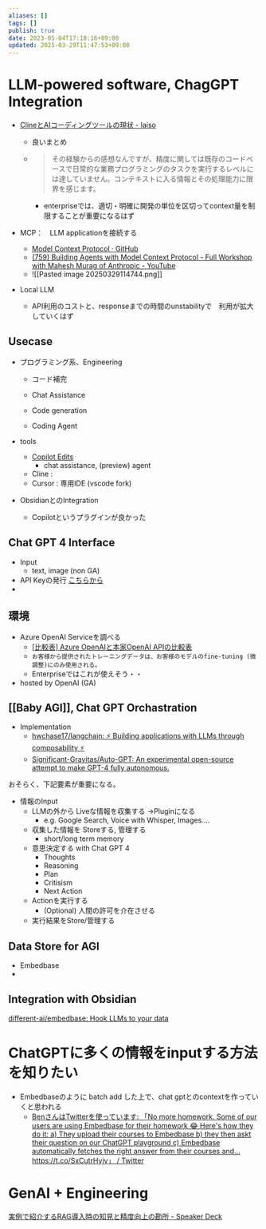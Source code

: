```yaml
---
aliases: []
tags: []
publish: true
date: 2023-05-04T17:18:16+09:00
updated: 2025-03-29T11:47:53+09:00
---
```


# LLM-powered software, ChagGPT Integration

- [ClineとAIコーディングツールの現状 \- laiso](https://laiso.hatenablog.com/entry/2025/01/07/045009)
	- 良いまとめ
	- > その経験からの感想なんですが、精度に関しては既存のコードベースで日常的な業務プログラミングのタスクを実行するレベルには達していません。コンテキストに入る情報とその処理能力に限界を感じます。
		- enterpriseでは、適切・明確に開発の単位を区切ってcontext量を制限することが重要になるはず
- MCP：　LLM applicationを接続する
	- [Model Context Protocol · GitHub](https://github.com/modelcontextprotocol)
	- [\(759\) Building Agents with Model Context Protocol \- Full Workshop with Mahesh Murag of Anthropic \- YouTube](https://www.youtube.com/watch?v=kQmXtrmQ5Zg)
	- ![[Pasted image 20250329114744.png]]

- Local LLM 
	- API利用のコストと、responseまでの時間のunstabilityで　利用が拡大していくはず
## Usecase
- プログラミング系、Engineering
	- コード補完
	- Chat Assistance

	- Code generation
	- Coding Agent

- tools
	- [Copilot Edits](https://code.visualstudio.com/docs/copilot/copilot-edits)
		- chat assistance, (preview) agent
	- Cline : 
	- Cursor : 専用IDE (vscode fork)

- ObsidianとのIntegration
	- Copilotというプラグインが良かった

## Chat GPT 4 Interface
- Input
	- text, image (non GA)
- API Keyの発行 [こちらから](https://platform.openai.com/signup/)
- 
## 環境
- Azure OpenAI Serviceを調べる
	- [\[比較表\] Azure OpenAIと本家OpenAI APIの比較表](https://zenn.dev/microsoft/articles/e0419765f7079a)
	- ```お客様から提供されたトレーニングデータは、お客様のモデルのfine-tuning (微調整)にのみ使用される。```
	- Enterpriseではこれが使えそう・・
- hosted by OpenAI (GA)

## [[Baby AGI]], Chat GPT Orchastration
- Implementation
	- [hwchase17/langchain: ⚡ Building applications with LLMs through composability ⚡](https://github.com/hwchase17/langchain)
	- [Significant\-Gravitas/Auto\-GPT: An experimental open\-source attempt to make GPT\-4 fully autonomous\.](https://github.com/Significant-Gravitas/Auto-GPT)

おそらく、下記要素が重要になる。
- 情報のInput
	- LLMの外から Liveな情報を収集する →Pluginになる
		- e.g. Google Search, Voice with Whisper, Images…. 
	- 収集した情報を Storeする, 管理する
		- short/long term memory
	- 意思決定する with Chat GPT 4
		- Thoughts
		- Reasoning
		- Plan
		- Critisism
		- Next Action
	- Actionを実行する
		- (Optional) 人間の許可を介在させる
	- 実行結果をStore/管理する

## Data Store for AGI
- Embedbase
- 

## Integration with Obsidian 
[different\-ai/embedbase: Hook LLMs to your data](https://github.com/different-ai/embedbase)


# ChatGPTに多くの情報をinputする方法を知りたい
- Embedbaseのように batch add した上で、chat gptとのcontextを作っていくと思われる
	- [BenさんはTwitterを使っています: 「No more homework\. Some of our users are using Embedbase for their homework 😂 Here's how they do it: a\) They upload their courses to Embedbase b\) they then askt their question on our ChatGPT playground c\) Embedbase automatically fetches the right answer from their courses and… https://t\.co/SxCutrHyjv」 / Twitter](https://twitter.com/hotkartoffel1/status/1653359527159267328)


# GenAI + Engineering
[実例で紹介するRAG導入時の知見と精度向上の勘所 \- Speaker Deck](https://speakerdeck.com/yamahiro/shi-li-deshao-jie-sururagdao-ru-shi-nozhi-jian-tojing-du-xiang-shang-nokan-suo?slide=75)